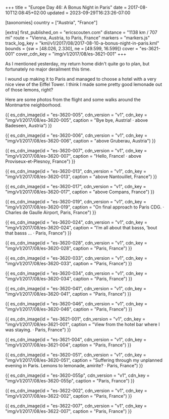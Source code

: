 +++
title = "Europe Day 46: A Bonus Night in Paris"
date = 2017-08-10T12:08:45+02:00
updated = 2023-09-29T16:23:26-07:00

[taxonomies]
country = ["Austria", "France"]

[extra]
first_published_on = "ericscouten.com"
distance = "1138 km / 707 mi"
route = "Vienna, Austria, to Paris, France"
markers = "markers.js"
track_log_key = "kml/v1/2017/08/2017-08-10-a-bonus-night-in-paris.kml"
bounds = {sw = [48.026, 2.330], ne = [49.599, 16.599]}
cover = "es-3621-001"
cover_cdn_key = "img/v1/2017/08/es-3621-001"
+++

As I mentioned yesterday, my return home didn't quite go to plan, but fortunately no major derailment this time.

<!-- more -->

I wound up making it to Paris and managed to choose a hotel with a very nice view of the Eiffel Tower. I think I made some pretty good lemonade out of those lemons, right?

Here are some photos from the flight and some walks around the Montmartre neighborhood.

{{ es_cdn_image(id = "es-3620-005", cdn_version = "v1", cdn_key = "img/v1/2017/08/es-3620-005", caption = "Bye bye, Austria! · above Badeseen, Austria") }}

{{ es_cdn_image(id = "es-3620-006", cdn_version = "v1", cdn_key = "img/v1/2017/08/es-3620-006", caption = "above Gruberau, Austria") }}

{{ es_cdn_image(id = "es-3620-007", cdn_version = "v1", cdn_key = "img/v1/2017/08/es-3620-007", caption = "Hello, France! · above Proviseux-et-Plesnoy, France") }}

{{ es_cdn_image(id = "es-3620-013", cdn_version = "v1", cdn_key = "img/v1/2017/08/es-3620-013", caption = "above Nantouillet, France") }}

{{ es_cdn_image(id = "es-3620-017", cdn_version = "v1", cdn_key = "img/v1/2017/08/es-3620-017", caption = "above Compans, France") }}

{{ es_cdn_image(id = "es-3620-019", cdn_version = "v1", cdn_key = "img/v1/2017/08/es-3620-019", caption = "On final approach to Paris CDG. · Charles de Gaulle Airport, Paris, France") }}

{{ es_cdn_image(id = "es-3620-024", cdn_version = "v1", cdn_key = "img/v1/2017/08/es-3620-024", caption = "I’m all about that basss, ’bout that basss … · Paris, France") }}

{{ es_cdn_image(id = "es-3620-028", cdn_version = "v1", cdn_key = "img/v1/2017/08/es-3620-028", caption = "Paris, France") }}

{{ es_cdn_image(id = "es-3620-033", cdn_version = "v1", cdn_key = "img/v1/2017/08/es-3620-033", caption = "Paris, France") }}

{{ es_cdn_image(id = "es-3620-034", cdn_version = "v1", cdn_key = "img/v1/2017/08/es-3620-034", caption = "Paris, France") }}

{{ es_cdn_image(id = "es-3620-041", cdn_version = "v1", cdn_key = "img/v1/2017/08/es-3620-041", caption = "Paris, France") }}

{{ es_cdn_image(id = "es-3620-046", cdn_version = "v1", cdn_key = "img/v1/2017/08/es-3620-046", caption = "Paris, France") }}

{{ es_cdn_image(id = "es-3621-001", cdn_version = "v1", cdn_key = "img/v1/2017/08/es-3621-001", caption = "View from the hotel bar where I was staying. · Paris, France") }}

{{ es_cdn_image(id = "es-3621-004", cdn_version = "v1", cdn_key = "img/v1/2017/08/es-3621-004", caption = "Paris, France") }}

{{ es_cdn_image(id = "es-3620-051", cdn_version = "v1", cdn_key = "img/v1/2017/08/es-3620-051", caption = "Suffering through my unplanned evening in Paris. Lemons to lemonade, amirite? · Paris, France") }}

{{ es_cdn_image(id = "es-3620-055p", cdn_version = "v1", cdn_key = "img/v1/2017/08/es-3620-055p", caption = "Paris, France") }}

{{ es_cdn_image(id = "es-3622-002", cdn_version = "v1", cdn_key = "img/v1/2017/08/es-3622-002", caption = "Paris, France") }}

{{ es_cdn_image(id = "es-3622-007", cdn_version = "v1", cdn_key = "img/v1/2017/08/es-3622-007", caption = "Paris, France") }}

